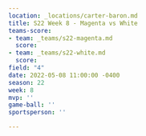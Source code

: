 ```yaml
---
location: _locations/carter-baron.md
title: S22 Week 8 - Magenta vs White
teams-score:
- team: _teams/s22-magenta.md
  score: 
- team: _teams/s22-white.md
  score: 
field: "4"
date: 2022-05-08 11:00:00 -0400
season: 22
week: 8
mvp: ''
game-ball: ''
sportsperson: ''

---
```

